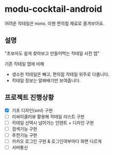 # modu-cocktail-android
어려운 칵테일은 nono. 이젠 편의점 재료로 즐겨보아요.

## 설명
"초보자도 쉽게 찾아보고 만들어먹는 칵테일 사전 앱"   

기존 칵테일 앱에 비해
* 생소한 칵테일은 빼고, 편의점 칵테일 위주로 다룹니다.
* 칵테일 정보는 알짜배기만 보여줍니다.

## 프로젝트 진행상황
- [x] 기초 디자인(xml) 구현
- [ ] 리싸이클러뷰 활용해 칵테일 리스트 구현
- [ ] 칵테일 선택시 넘어가는 인텐트 + 디자인 구현
- [ ] 검색기능 구현
- [ ] 추천기능 구현
- [ ] 카카오 로그인 구현 & 로그인여부마다 화면 다르게
- [ ] 서버통신
